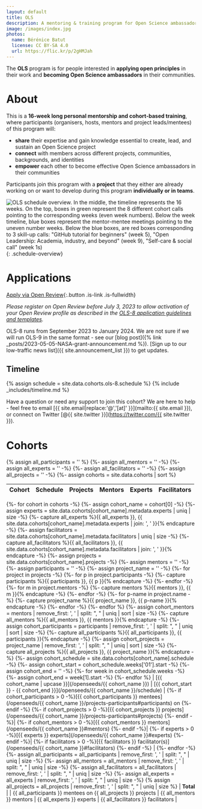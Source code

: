 ```yaml
---
layout: default
title: OLS
description: A mentoring & training program for Open Science ambassadors
image: /images/index.jpg
photos:
  name: Bérénice Batut
  license: CC BY-SA 4.0
  url: https://flic.kr/p/2gHMJah
---
```


The **OLS** program is for people interested in **applying open principles** in their work and **becoming Open Science ambassadors** in their communities.

# About

This is a **16-week long personal mentorship and cohort-based training**, where participants (organisers, hosts, mentors and project leads/mentees) of this program will:
- **share** their expertise and gain knowledge essential to create, lead, and sustain an Open Science project
- **connect** with members across different projects, communities, backgrounds, and identities
- **empower** each other to become effective Open Science ambassadors in their communities

Participants join this program with a **project** that they either are already working on or want to develop during this program **individually or in teams**.

![OLS schedule overview. In the middle, the timeline represents the 16 weeks. On the top, boxes in green represent the 8 different cohort calls pointing to the corresponding weeks (even week numbers). Below the week timeline, blue boxes represent the mentor-mentee meetings pointing to the uneven number weeks. Below the blue boxes, are red boxes corresponding to 3 skill-up calls: "GitHub tutorial for beginners" (week 5), "Open Leadership: Academia, industry, and beyond" (week 9), "Self-care & social call" (week 1s)](/images/schedule.png){: .schedule-overview}

# Applications

[Apply via Open Review](https://openreview.net/group?id=openlifesci.org/Open_Life_Science/2023/Cohort_8){:.button .is-link .is-fullwidth}

*Please register on Open Review before July 3, 2023 to allow activation of your Open Review profile as described in the [OLS-8 application guidelines and templates](https://github.com/open-life-science/application-forms).*

OLS-8 runs from September 2023 to January 2024. We are not sure if we will run OLS-9 in the same format - see our [blog post]({% link _posts/2023-05-05-NASA-grant-announcement.md %}). [Sign up to our low-traffic news list]({{ site.announcement_list }}) to get updates. 

## Timeline

{% assign schedule = site.data.cohorts.ols-8.schedule %}
{% include _includes/timeline.md %}

Have a question or need any support to join this cohort?
We are here to help - feel free to email [{{ site.email|replace:'@','[at]' }}](mailto:{{ site.email }}), or connect on Twitter [@{{ site.twitter }}](https://twitter.com/{{ site.twitter }}).

# Cohorts
{% assign all_participants = '' %}
{%- assign all_mentors = '' -%}
{%- assign all_experts = '' -%}
{%- assign all_facilitators = '' -%}
{%- assign all_projects = '' -%}
{%- assign cohorts = site.data.cohorts | sort %}

| Cohort | Schedule | Projects | Mentors | Experts | Facilitators |
| --- | --- | --- | --- | --- | --- |
{%- for cohort in cohorts -%}
  {%- assign cohort_name = cohort[0] -%}
  {%- assign experts = site.data.cohorts[cohort_name].metadata.experts | uniq | size -%}
  {%- capture all_experts %}{{ all_experts }}, {{ site.data.cohorts[cohort_name].metadata.experts | join: ', ' }}{% endcapture -%}
  {%- assign facilitators = site.data.cohorts[cohort_name].metadata.facilitators | uniq | size -%}
  {%- capture all_facilitators %}{{ all_facilitators }}, {{ site.data.cohorts[cohort_name].metadata.facilitators | join: ', ' }}{% endcapture -%}
  {%- assign projects = site.data.cohorts[cohort_name].projects -%}
  {%- assign mentors = '' -%}
  {%- assign participants = '' -%}
  {%- assign project_name = '' -%}
  {%- for project in projects -%}
      {%- for p in project.participants -%}
          {%- capture participants %}{{ participants }}, {{ p }}{% endcapture -%}
      {%- endfor -%}
      {%- for m in project.mentors -%}
          {%- capture mentors %}{{ mentors }}, {{ m }}{% endcapture -%}
      {%- endfor -%}
      {%- for p-name in project.name -%}
          {%- capture project_name %}{{ project_name }}, {{ p-name }}{% endcapture -%}
      {%- endfor -%}
  {%- endfor %}
  {%- assign cohort_mentors = mentors | remove_first: ', ' | split: ", " | uniq | sort | size -%}
  {%- capture all_mentors %}{{ all_mentors }}, {{ mentors }}{% endcapture -%}
  {%- assign cohort_participants = participants | remove_first: ', ' | split: ", " | uniq | sort | size -%}
  {%- capture all_participants %}{{ all_participants }}, {{ participants }}{% endcapture -%}
  {%- assign cohort_projects = project_name | remove_first: ', ' | split: ", " | uniq | sort | size -%}
  {%- capture all_projects %}{{ all_projects }}, {{ project_name }}{% endcapture -%}
  {%- assign cohort_schedule = site.data.cohorts[cohort_name].schedule -%}
  {%- assign cohort_start = cohort_schedule.weeks['01'].start -%}
  {%- assign cohort_end = '' -%}
  {%- for week in cohort_schedule.weeks -%}
      {%- assign cohort_end = week[1].start -%}
  {%- endfor %}
| [{{ cohort_name | upcase }}](/openseeds/{{ cohort_name }}) | [{{ cohort_start }} - {{ cohort_end }}](/openseeds/{{ cohort_name }}/schedule) | {%- if cohort_participants > 0 -%}[{{ cohort_participants }} mentees](/openseeds/{{ cohort_name }}/projects-participants#participants) on {%- endif -%} {%- if cohort_projects > 0 -%}[{{ cohort_projects }} projects](/openseeds/{{ cohort_name }}/projects-participants#projects) {%- endif -%}| {%- if cohort_mentors > 0 -%}[{{ cohort_mentors }} mentors](/openseeds/{{ cohort_name }}#mentors) {%- endif -%}| {%- if experts > 0 -%}[{{ experts }} experts](/openseeds/{{ cohort_name }}#experts) {%- endif -%}| {%- if facilitators > 0 -%}[{{ facilitators }} facilitator(s)](/openseeds/{{ cohort_name }}#facilitators) {%- endif -%} |
{%- endfor -%}
{%- assign all_participants = all_participants | remove_first: ', ' | split: ", " | uniq | size -%}
{%- assign all_mentors = all_mentors | remove_first: ', ' | split: ", " | uniq | size -%}
{%- assign all_facilitators = all_facilitators | remove_first: ', ' | split: ", " | uniq | size -%}
{%- assign all_experts = all_experts | remove_first: ', ' | split: ", " | uniq | size -%}
{% assign all_projects = all_projects | remove_first: ', ' | split: ", " | uniq | size %}
| **Total** | | {{ all_participants }} mentees on {{ all_projects }} projects | {{ all_mentors }} mentors | {{ all_experts }} experts | {{ all_facilitators }} facilitators |
